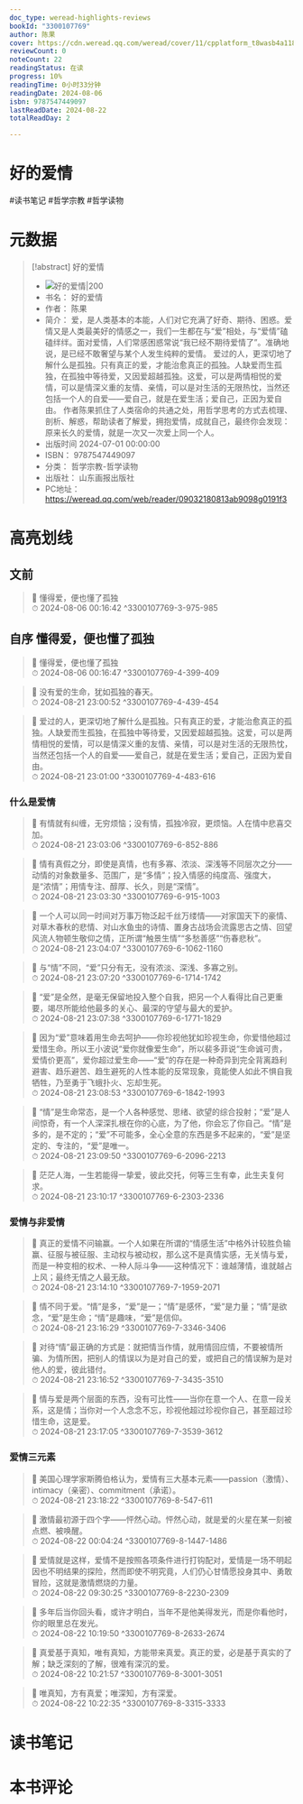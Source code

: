 ```yaml
---
doc_type: weread-highlights-reviews
bookId: "3300107769"
author: 陈果
cover: https://cdn.weread.qq.com/weread/cover/11/cpplatform_t8wasb4a1184z5z9pm2oeg/t7_cpplatform_t8wasb4a1184z5z9pm2oeg1721735943.jpg
reviewCount: 0
noteCount: 22
readingStatus: 在读
progress: 10%
readingTime: 0小时33分钟
readingDate: 2024-08-06
isbn: 9787547449097
lastReadDate: 2024-08-22
totalReadDay: 2

---
```


# 好的爱情


#读书笔记 #哲学宗教 #哲学读物

# 元数据
> [!abstract] 好的爱情
> - ![ 好的爱情|200](https://cdn.weread.qq.com/weread/cover/11/cpplatform_t8wasb4a1184z5z9pm2oeg/t7_cpplatform_t8wasb4a1184z5z9pm2oeg1721735943.jpg)
> - 书名： 好的爱情
> - 作者： 陈果
> - 简介： 爱，是人类基本的本能，人们对它充满了好奇、期待、困惑。爱情又是人类最美好的情感之一，我们一生都在与“爱”相处，与“爱情”磕磕绊绊。面对爱情，人们常感困惑常说“我已经不期待爱情了”。准确地说，是已经不敢奢望与某个人发生纯粹的爱情。
爱过的人，更深切地了解什么是孤独。只有真正的爱，才能治愈真正的孤独。人缺爱而生孤独，在孤独中等待爱，又因爱超越孤独。这爱，可以是两情相悦的爱情，可以是情深义重的友情、亲情，可以是对生活的无限热忱，当然还包括一个人的自爱——爱自己，就是在爱生活；爱自己，正因为爱自由。
作者陈果抓住了人类宿命的共通之处，用哲学思考的方式去梳理、剖析、解惑，帮助读者了解爱，拥抱爱情，成就自己，最终你会发现：原来长久的爱情，就是一次又一次爱上同一个人。
> - 出版时间 2024-07-01 00:00:00
> - ISBN： 9787547449097
> - 分类： 哲学宗教-哲学读物
> - 出版社： 山东画报出版社
> - PC地址：https://weread.qq.com/web/reader/09032180813ab9098g0191f3

# 高亮划线


## 文前

> 📌 懂得爱，便也懂了孤独  
> ⏱ 2024-08-06 00:16:42 ^3300107769-3-975-985

## 自序 懂得爱，便也懂了孤独

> 📌 懂得爱，便也懂了孤独  
> ⏱ 2024-08-06 00:16:47 ^3300107769-4-399-409

> 📌 没有爱的生命，犹如孤独的春天。  
> ⏱ 2024-08-21 23:00:52 ^3300107769-4-439-454

> 📌 爱过的人，更深切地了解什么是孤独。只有真正的爱，才能治愈真正的孤独。人缺爱而生孤独，在孤独中等待爱，又因爱超越孤独。这爱，可以是两情相悦的爱情，可以是情深义重的友情、亲情，可以是对生活的无限热忱，当然还包括一个人的自爱——爱自己，就是在爱生活；爱自己，正因为爱自由。  
> ⏱ 2024-08-21 23:01:00 ^3300107769-4-483-616

### 什么是爱情

> 📌 有情就有纠缠，无穷烦恼；没有情，孤独冷寂，更烦恼。人在情中悲喜交加。  
> ⏱ 2024-08-21 23:03:06 ^3300107769-6-852-886

> 📌 情有真假之分，即使是真情，也有多寡、浓淡、深浅等不同层次之分——动情的对象数量多、范围广，是“多情”；投入情感的纯度高、强度大，是“浓情”；用情专注、醇厚、长久，则是“深情”。  
> ⏱ 2024-08-21 23:03:30 ^3300107769-6-915-1003

> 📌 一个人可以同一时间对万事万物泛起千丝万缕情——对家国天下的豪情、对草木春秋的悲情、对山水鱼虫的诗情、置身古战场会流露思古之情、回望风流人物顿生敬仰之情，正所谓“触景生情”“多愁善感”“伤春悲秋”。  
> ⏱ 2024-08-21 23:04:07 ^3300107769-6-1062-1160

> 📌 与“情”不同，“爱”只分有无，没有浓淡、深浅、多寡之别。  
> ⏱ 2024-08-21 23:07:20 ^3300107769-6-1714-1742

> 📌 “爱”是全然，是毫无保留地投入整个自我，把另一个人看得比自己更重要，竭尽所能给他最多的关心、最深的守望与最大的爱护。  
> ⏱ 2024-08-21 23:07:38 ^3300107769-6-1771-1829

> 📌 因为“爱”意味着用生命去呵护——你珍视他犹如珍视生命，你爱惜他超过爱惜生命。所以王小波说“爱你就像爱生命”，所以裴多菲说“生命诚可贵，爱情价更高”，爱你超过爱生命——“爱”的存在是一种奇异到完全背离趋利避害、趋乐避苦、趋生避死的人性本能的反常现象，竟能使人如此不惧自我牺牲，乃至勇于飞蛾扑火、忘却生死。  
> ⏱ 2024-08-21 23:08:53 ^3300107769-6-1842-1993

> 📌 “情”是生命常态，是一个人各种感觉、思绪、欲望的综合投射；“爱”是人间惊奇，有一个人深深扎根在你的心底，为了他，你会忘了你自己。“情”是多的，是不定的；“爱”不可能多，全心全意的东西是多不起来的，“爱”是坚定的、专注的，“爱”是唯一。  
> ⏱ 2024-08-21 23:09:50 ^3300107769-6-2096-2213

> 📌 茫茫人海，一生若能得一挚爱，彼此交托，何等三生有幸，此生夫复何求。  
> ⏱ 2024-08-21 23:10:17 ^3300107769-6-2303-2336

### 爱情与非爱情

> 📌 真正的爱情不问输赢。一个人如果在所谓的“情感生活”中格外计较胜负输赢、征服与被征服、主动权与被动权，那么这不是真情实感，无关情与爱，而是一种变相的权术、一种人际斗争——这种情况下：谁越薄情，谁就越占上风；最终无情之人最无敌。  
> ⏱ 2024-08-21 23:14:10 ^3300107769-7-1959-2071

> 📌 情不同于爱。“情”是多，“爱”是一；“情”是感怀，“爱”是力量；“情”是欲念，“爱”是生命；“情”是趣味，“爱”是信仰。  
> ⏱ 2024-08-21 23:16:29 ^3300107769-7-3346-3406

> 📌 对待“情”最正确的方式是：就把情当作情，就用情回应情，不要被情所骗、为情所困，把别人的情误以为是对自己的爱，或把自己的情误解为是对他人的爱，彼此错付。  
> ⏱ 2024-08-21 23:16:52 ^3300107769-7-3435-3510

> 📌 情与爱是两个层面的东西，没有可比性——当你在意一个人、在意一段关系，这是情；当你对一个人念念不忘，珍视他超过珍视你自己，甚至超过珍惜生命，这是爱。  
> ⏱ 2024-08-21 23:17:05 ^3300107769-7-3539-3612

### 爱情三元素

> 📌 美国心理学家斯腾伯格认为，爱情有三大基本元素——passion（激情）、intimacy（亲密）、commitment（承诺）。  
> ⏱ 2024-08-21 23:18:22 ^3300107769-8-547-611

> 📌 激情最初源于四个字——怦然心动。怦然心动，就是爱的火星在某一刻被点燃、被唤醒。  
> ⏱ 2024-08-22 00:04:24 ^3300107769-8-1447-1486

> 📌 爱情就是这样，爱情不是按照各项条件进行打钩配对，爱情是一场不明起因也不明结果的探险，然而即使不明究竟，人们仍心甘情愿投身其中、勇敢冒险，这就是激情燃烧的力量。  
> ⏱ 2024-08-22 09:30:25 ^3300107769-8-2230-2309

> 📌 多年后当你回头看，或许才明白，当年不是他美得发光，而是你看他时，你的眼里总在发光。  
> ⏱ 2024-08-22 10:19:50 ^3300107769-8-2633-2674

> 📌 真爱基于真知，唯有真知，方能带来真爱。真正的爱，必是基于真实的了解；缺乏深刻的了解，很难有深沉的爱。  
> ⏱ 2024-08-22 10:21:57 ^3300107769-8-3001-3051

> 📌 唯真知，方有真爱；唯深知，方有深爱。  
> ⏱ 2024-08-22 10:22:35 ^3300107769-8-3315-3333



# 读书笔记




# 本书评论

